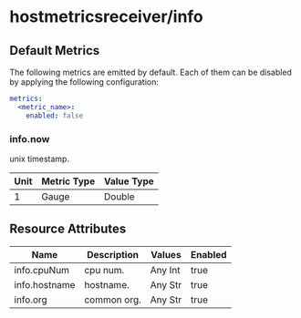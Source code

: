 [comment]: <> (Code generated by mdatagen. DO NOT EDIT.)

# hostmetricsreceiver/info

## Default Metrics

The following metrics are emitted by default. Each of them can be disabled by applying the following configuration:

```yaml
metrics:
  <metric_name>:
    enabled: false
```

### info.now

unix timestamp.

| Unit | Metric Type | Value Type |
| ---- | ----------- | ---------- |
| 1 | Gauge | Double |

## Resource Attributes

| Name | Description | Values | Enabled |
| ---- | ----------- | ------ | ------- |
| info.cpuNum | cpu num. | Any Int | true |
| info.hostname | hostname. | Any Str | true |
| info.org | common org. | Any Str | true |
